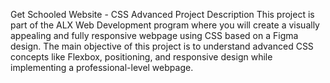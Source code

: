 Get Schooled Website - CSS Advanced
Project Description
This project is part of the ALX Web Development program where you will create a visually appealing and fully responsive webpage using CSS based on a Figma design. The main objective of this project is to understand advanced CSS concepts like Flexbox, positioning, and responsive design while implementing a professional-level webpage.